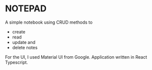# NOTEPAD

A simple notebook using CRUD methods to 
- create
- read
- update and 
- delete notes

For the UI, I used Material UI from Google.
Application written in React Typescript.